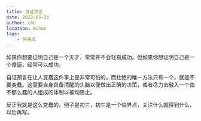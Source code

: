```yaml
---
title: 自证预言
date: 2022-05-25
author: chh
location: Wuhan
tags:
    - 待完成
---
```


如果你想要证明自己是一个天才，常常并不会轻易成功。但如果你想证明自己是一个傻逼，经常可以成功。

自证预言在让人变蠢这件事上是非常可怕的，而杜绝的唯一方法只有一个，就是不要变蠢。这需要自身具备清醒的头脑以便做出正确的决策，或者尽力去融入一个由不那么蠢的人组成的体制以被动阻止。

反正我就是这么变蠢的，例子是初三，初三是一个临界点，关注什么就得到什么，以后再写。

